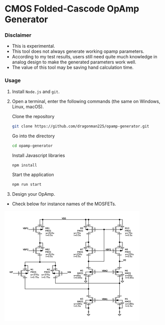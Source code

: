 # CMOS Folded-Cascode OpAmp Generator

### Disclaimer

* This is experimental.
* This tool does not always generate working opamp parameters.
* According to my test results, users still need quite much knowledge in analog design to make the generated parameters work well.
* The value of this tool may be saving hand calculation time.

### Usage

1. Install `Node.js` and `git`.

2. Open a terminal, enter the following commands (the same on Windows, Linux, macOS).

   Clone the repository

   ```bash
   git clone https://github.com/dragonman225/opamp-generator.git
   ```

   Go into the directory

   ```bash
   cd opamp-generator
   ```

   Install Javascript libraries

   ```bash
   npm install
   ```

   Start the application

   ```bash
   npm run start
   ```

3. Design your OpAmp.

* Check below for instance names of the MOSFETs.

![img](assets/circuit.png)